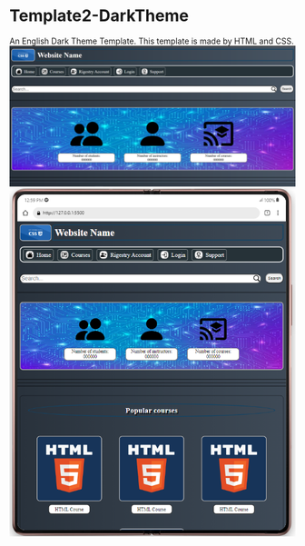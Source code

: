 # Template2-DarkTheme
An English Dark Theme Template.
This template is made by HTML and CSS.
![This is an image](https://github.com/PAIREN1383/Template2-DarkTheme/blob/main/English-page.PNG)
![This is an image](https://github.com/PAIREN1383/Template2-DarkTheme/blob/main/English-page2.PNG)
